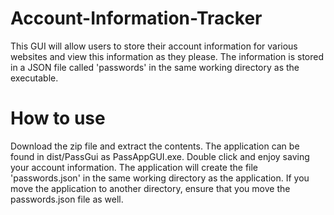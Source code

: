 # Account-Information-Tracker
This GUI will allow users to store their account information for various websites and view this information as they please. The information is stored in a JSON file called 'passwords' in the same working directory as the executable.

<h1>How to use</h1>
Download the zip file and extract the contents. The application can be found in dist/PassGui as PassAppGUI.exe. Double click and enjoy saving your account information. The application will create the file 'passwords.json' in the same working directory as the application. If you move the application to another directory, ensure that you move the passwords.json file as well.
